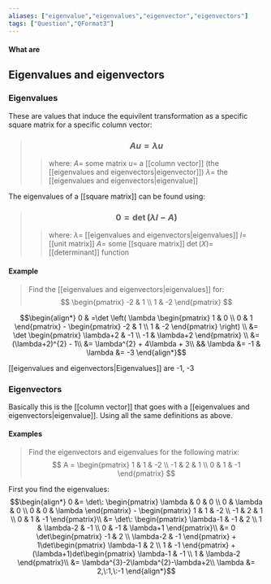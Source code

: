 ```yaml
---
aliases: ["eigenvalue","eigenvalues","eigenvector","eigenvectors"]
tags: ["Question","QFormat3"]
---
```


#### What are
## Eigenvalues and eigenvectors

### Eigenvalues
These are values that induce the equivilent transformation as a specific square matrix for a specific column vector: 
> ### $$ Au = \lambda u $$ 
>> where:
>> $A=$ some matrix 
>> $u=$ a [[column vector]] (the [[eigenvalues and eigenvectors|eigenvector]])
>> $\lambda=$ the [[eigenvalues and eigenvectors|eigenvalue]]

The eigenvalues of a [[square matrix]] can be found using:
> ### $$ 0 = \det ( \lambda I - A) $$ 
>> where:
>> $\lambda=$ [[eigenvalues and eigenvectors|eigenvalues]] 
>> $I=$ [[unit matrix]]
>> $A=$ some [[square matrix]]
>> $\det(X)=$ [[determinant]] function

#### Example
> Find the [[eigenvalues and eigenvectors|eigenvalues]] for:
> $$ \begin{pmatrix} -2 & 1 \\ 1 & -2 \end{pmatrix} $$

$$\begin{align*}
0 & =\det \left( \lambda \begin{pmatrix} 1 & 0 \\ 0 & 1 \end{pmatrix} - \begin{pmatrix} -2 & 1 \\ 1 & -2 \end{pmatrix} \right) \\
&= \det \begin{pmatrix} \lambda+2 & -1 \\ -1 & \lambda+2 \end{pmatrix} \\
&= (\lambda+2)^{2} - 1\\
&= \lambda^{2} + 4\lambda + 3\\
&& \lambda &= -1 & \lambda &= -3
\end{align*}$$

[[eigenvalues and eigenvectors|Eigenvalues]] are -1, -3

### Eigenvectors
Basically this is the [[column vector]] that goes with a [[eigenvalues and eigenvectors|eigenvalue]]. Using all the same definitions as above.

#### Examples
> Find the eigenvectors and eigenvalues for the following matrix:
> $$ A = \begin{pmatrix} 1 & 1 & -2 \\ -1 & 2 & 1 \\ 0 & 1 & -1 \end{pmatrix} $$

First you find the eigenvalues:
$$\begin{align*}
0 &= \det\: \begin{pmatrix} \lambda & 0 & 0 \\ 0 & \lambda & 0 \\ 0 & 0 & \lambda \end{pmatrix} - \begin{pmatrix} 1 & 1 & -2 \\ -1 & 2 & 1 \\ 0 & 1 & -1 \end{pmatrix}\\
&= \det\:  \begin{pmatrix} \lambda-1 & -1 & 2 \\ 1 & \lambda-2 & -1 \\ 0 & -1 & \lambda+1 \end{pmatrix}\\
&= 0 \det\begin{pmatrix} -1 & 2 \\ \lambda-2 & -1 \end{pmatrix} + 1\det\begin{pmatrix} \lambda-1 & 2 \\ 1 & -1 \end{pmatrix} + (\lambda+1)det\begin{pmatrix} \lambda-1 & -1 \\ 1 & \lambda-2 \end{pmatrix}\\
&= \lambda^{3}-2\lambda^{2}-\lambda+2\\
\lambda &= 2,\:1,\:-1
\end{align*}$$

